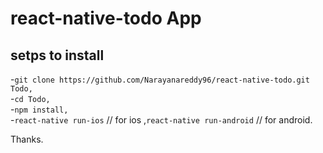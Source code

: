 # react-native-todo App


## setps to install 

-`git clone https://github.com/Narayanareddy96/react-native-todo.git Todo,`<br />
-`cd Todo,`<br />
-`npm install,`<br />
-`react-native run-ios` // for ios ,`react-native run-android` // for android.<br />

Thanks.
